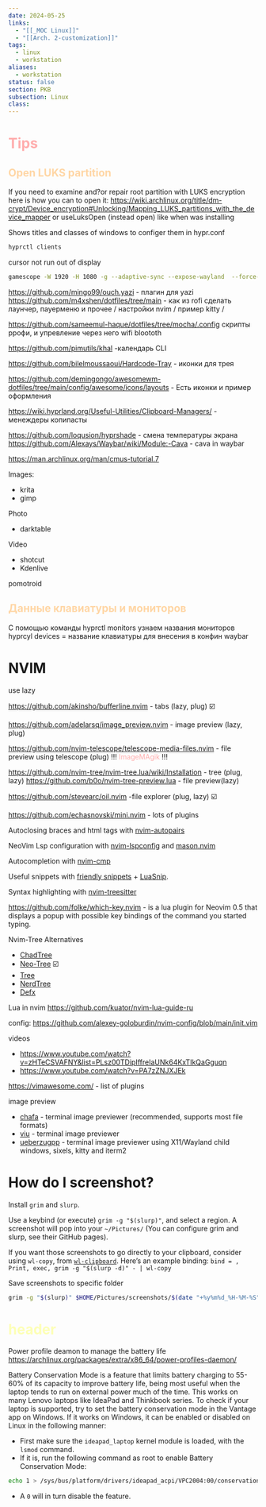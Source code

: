 ```yaml
---
date: 2024-05-25
links:
  - "[[_MOC Linux]]"
  - "[[Arch. 2-customization]]"
tags:
  - linux
  - workstation
aliases:
  - workstation
status: false
section: PKB
subsection: Linux
class:
---
```

# <span style="color:#ffadad">Tips</span>
## <span style="color:#ffd6a5">Open LUKS partition</span>
If you need to examine and?or repair root partition with LUKS encryption here is how you can to open it: https://wiki.archlinux.org/title/dm-crypt/Device_encryption#Unlocking/Mapping_LUKS_partitions_with_the_device_mapper or useLuksOpen (instead open) like when was installing


Shows titles and classes of windows to configer them in hypr.conf
```bash
hyprctl clients
```


cursor not run out of display
```bash
gamescope -W 1920 -H 1080 -g --adaptive-sync --expose-wayland  --force-grab-cursor --rt -f -- %command% 
```


https://github.com/mingo99/ouch.yazi - плагин для yazi
https://github.com/m4xshen/dotfiles/tree/main - как из rofi сделать лаунчер, пауерменю и прочее / настройки nvim / пример kitty /

https://github.com/sameemul-haque/dotfiles/tree/mocha/.config скрипты ррофи, и упревление через него wifi bloototh

https://github.com/pimutils/khal -календарь CLI

https://github.com/bilelmoussaoui/Hardcode-Tray - иконки для трея

https://github.com/demingongo/awesomewm-dotfiles/tree/main/config/awesome/icons/layouts - Есть иконки и пример оформления

https://wiki.hyprland.org/Useful-Utilities/Clipboard-Managers/ - менеждеры копипасты

https://github.com/loqusion/hyprshade - смена температуры экрана
https://github.com/Alexays/Waybar/wiki/Module:-Cava - cava in waybar

https://man.archlinux.org/man/cmus-tutorial.7

Images:
- krita
- gimp

Photo
- darktable

Video
- shotcut
- Kdenlive

pomotroid


## <span style="color:#ffd6a5">Данные клавиатуры и мониторов</span>
С помощью команды hyprctl monitors узнаем названия мониторов
hyprcyl devices = название клавиатуры для внесения в конфин waybar



# NVIM

use lazy

https://github.com/akinsho/bufferline.nvim - tabs (lazy, plug) ☑️

https://github.com/adelarsq/image_preview.nvim - image preview (lazy, plug)

https://github.com/nvim-telescope/telescope-media-files.nvim - file preview using telescope (plug) !!!<span style="color:#ffadad"> ImageMAgik</span> !!!

https://github.com/nvim-tree/nvim-tree.lua/wiki/Installation - tree (plug, lazy)
https://github.com/b0o/nvim-tree-preview.lua - file preview(lazy)

https://github.com/stevearc/oil.nvim -file explorer (plug, lazy) ☑️

https://github.com/echasnovski/mini.nvim - lots of plugins

Autoclosing braces and html tags with [nvim-autopairs](https://github.com/windwp/nvim-autopairs)

NeoVim Lsp configuration with [nvim-lspconfig](https://github.com/neovim/nvim-lspconfig) and [mason.nvim](https://github.com/williamboman/mason.nvim)

Autocompletion with [nvim-cmp](https://github.com/hrsh7th/nvim-cmp)

Useful snippets with [friendly snippets](https://github.com/rafamadriz/friendly-snippets) + [LuaSnip](https://github.com/L3MON4D3/LuaSnip).

Syntax highlighting with [nvim-treesitter](https://github.com/nvim-treesitter/nvim-treesitter)

https://github.com/folke/which-key.nvim - is a lua plugin for Neovim 0.5 that displays a popup with possible key bindings of the command you started typing.




Nvim-Tree Alternatives

- [ChadTree](https://github.com/ms-jpq/chadtree)
- [Neo-Tree](https://github.com/nvim-neo-tree/neo-tree.nvim) ☑️
- [Tree](https://github.com/zgpio/tree.nvim)
- [NerdTree](https://github.com/preservim/nerdtree)
- [Defx](https://github.com/Shougo/defx.nvim)

Lua in nvim
https://github.com/kuator/nvim-lua-guide-ru

config: https://github.com/alexey-goloburdin/nvim-config/blob/main/init.vim

videos
- https://www.youtube.com/watch?v=zHTeCSVAFNY&list=PLsz00TDipIffreIaUNk64KxTIkQaGguqn
- https://www.youtube.com/watch?v=PA7zZNJXJEk

https://vimawesome.com/ - list of plugins

image preview
- [chafa](https://github.com/hpjansson/chafa) - terminal image previewer (recommended, supports most file formats)
- [viu](https://github.com/atanunq/viu) - terminal image previewer
- [ueberzugpp](https://github.com/jstkdng/ueberzugpp) - terminal image previewer using X11/Wayland child windows, sixels, kitty and iterm2

# How do I screenshot?[](https://wiki.hyprland.org/FAQ/#how-do-i-screenshot)

Install `grim` and `slurp`.

Use a keybind (or execute) `grim -g "$(slurp)"`, and select a region. A screenshot will pop into your `~/Pictures/` (You can configure grim and slurp, see their GitHub pages).

If you want those screenshots to go directly to your clipboard, consider using `wl-copy`, from [`wl-clipboard`](https://github.com/bugaevc/wl-clipboard). Here’s an example binding: `bind = , Print, exec, grim -g "$(slurp -d)" - | wl-copy`

Save screenshots to specific folder
```bash
grim -g "$(slurp)" $HOME/Pictures/screenshots/$(date "+%y%m%d_%H-%M-%S").png
```

# <span style="color:#fdffb6">header</span>
Power profile deamon to manage the battery life
https://archlinux.org/packages/extra/x86_64/power-profiles-daemon/

Battery Conservation Mode is a feature that limits battery charging to 55-60% of its capacity to improve battery life, being most useful when the laptop tends to run on external power much of the time. This works on many Lenovo laptops like IdeaPad and Thinkbook series. To check if your laptop is supported, try to set the battery conservation mode in the Vantage app on Windows. If it works on Windows, it can be enabled or disabled on Linux in the following manner:

- First make sure the `ideapad_laptop` kernel module is loaded, with the `lsmod` command.
- If it is, run the following command as root to enable Battery Conservation Mode:
```bash
echo 1 > /sys/bus/platform/drivers/ideapad_acpi/VPC2004:00/conservation_mode
```

- A `0` will in turn disable the feature.